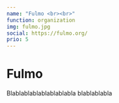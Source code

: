 ```yaml
---
name: "Fulmo <br><br>"
function: organization
img: fulmo.jpg
social: https://fulmo.org/
prio: 5
---
```


# Fulmo

Blablablablablablablabla
blablablabla

